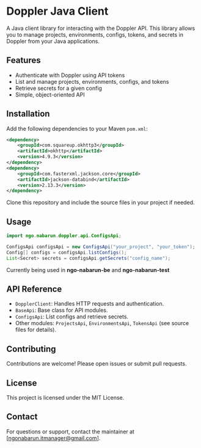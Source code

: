 # Doppler Java Client

A Java client library for interacting with the Doppler API. This library allows you to manage projects, environments, configs, tokens, and secrets in Doppler from your Java applications.

## Features
- Authenticate with Doppler using API tokens
- List and manage projects, environments, configs, and tokens
- Retrieve secrets for a given config
- Simple, object-oriented API

## Installation

Add the following dependencies to your Maven `pom.xml`:

```xml
<dependency>
    <groupId>com.squareup.okhttp3</groupId>
    <artifactId>okhttp</artifactId>
    <version>4.9.3</version>
</dependency>
<dependency>
    <groupId>com.fasterxml.jackson.core</groupId>
    <artifactId>jackson-databind</artifactId>
    <version>2.13.3</version>
</dependency>
```

Clone this repository and include the source files in your project if needed.

## Usage

```java
import ngo.nabarun.doppler.api.ConfigsApi;

ConfigsApi configsApi = new ConfigsApi("your_project", "your_token");
Config[] configs = configsApi.listConfigs();
List<Secret> secrets = configsApi.getSecrets("config_name");
```
Currently being used in **ngo-nabarun-be** and **ngo-nabarun-test**

## API Reference

- `DopplerClient`: Handles HTTP requests and authentication.
- `BaseApi`: Base class for API modules.
- `ConfigsApi`: List configs and retrieve secrets.
- Other modules: `ProjectsApi`, `EnvironmentsApi`, `TokensApi` (see source files for details).

## Contributing

Contributions are welcome! Please open issues or submit pull requests.

## License

This project is licensed under the MIT License.

## Contact

For questions or support, contact the maintainer at [ngonabarun.itmanager@gmail.com].

